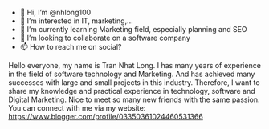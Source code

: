 - 👋 Hi, I’m @nhlong100
- 👀 I’m interested in IT, marketing,...
- 🌱 I’m currently learning Marketing field, especially planning and SEO
- 💞️ I’m looking to collaborate on a software company  
- 📫 How to reach me on social?

<!---
nhlong100/nhlong100 is a ✨ special ✨ repository because its `README.md` (this file) appears on your GitHub profile.
You can click the Preview link to take a look at your changes.
--->
Hello everyone, my name is Tran Nhat Long. I has many years of experience in the field of software technology and Marketing. And has achieved many successes with large and small projects in this industry. Therefore, I want to share my knowledge and practical experience in technology, software and Digital Marketing. Nice to meet so many new friends with the same passion.
You can connect with me via my website: https://www.blogger.com/profile/03350361024460531366

